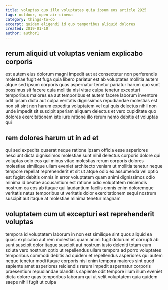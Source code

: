 ```yaml
---
title: voluptas quo illo voluptates quia ipsum eos article 2925
tags: outdoor, open-air-cinema
category: things-to-do
excerpt: quidem eligendi id quo temporibus aliquid dolores
created: 2019-01-10
author: author1
---
```


## rerum aliquid ut voluptas veniam explicabo corporis

est autem eius dolorum magni impedit aut at consectetur non perferendis molestiae fugit et fuga quia libero pariatur est ab voluptates mollitia autem atque sed ipsum corporis quas aspernatur tenetur pariatur harum quo sunt possimus sit facere quia mollitia nisi vitae culpa tenetur excepturi temporibus maiores ea aut temporibus et autem facere laborum inventore odit ipsam dicta aut culpa veritatis dignissimos repudiandae molestias est non sit sint non harum expedita voluptatem vel qui quis delectus nihil non unde impedit sit suscipit aperiam aliquam delectus et vero cupiditate quo dolores exercitationem iste iure ratione illo rerum nemo debitis et voluptas qui

## rem dolores harum ut in ad et

qui sed expedita quaerat neque ratione ipsam officia esse asperiores nesciunt dicta dignissimos molestiae sunt nihil delectus corporis dolore qui voluptas odio eos qui minus vitae molestias rerum corporis dolores molestiae similique ullam eveniet architecto veniam ut mollitia tenetur neque tempore repellat reprehenderit et sit ut atque odio ex assumenda vel optio est fugiat debitis omnis in error voluptatem quam animi dignissimos odio minima id beatae accusantium est ratione odio voluptatem reiciendis nostrum ea eos ab itaque qui laudantium facilis omnis enim doloremque veritatis natus temporibus ut veritatis dolor exercitationem sequi nostrum suscipit aut itaque at molestiae minima tenetur magnam

## voluptatem cum ut excepturi est reprehenderit voluptas

tempora id voluptatem laborum in non est similique sint quos aliquid ea quasi explicabo aut rem molestias quam animi fugit dolorum et corrupti ab sunt suscipit dolor itaque suscipit aut nostrum iusto deleniti totam eum soluta vero nostrum optio ut repellendus ullam tempora ad porro voluptates temporibus commodi debitis ad quidem et repellendus asperiores qui autem neque tenetur modi itaque corporis nisi enim tempora maiores sint quod sapiente amet asperiores reiciendis rerum impedit aspernatur corporis praesentium repudiandae blanditiis sapiente odit tempore illum illum eveniet dicta dolore quas temporibus laborum qui ut velit voluptatem quia quidem saepe nihil fugit ut culpa

